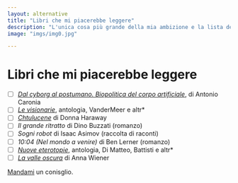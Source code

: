```yaml
---
layout: alternative
title: "Libri che mi piacerebbe leggere"
description: "L'unica cosa più grande della mia ambizione e la lista dei libri che mi piacerebbe leggere."
image: "imgs/img0.jpg"

---
```


# Libri che mi piacerebbe leggere

- [ ] [*Dal cyborg al postumano. Biopolitica del corpo artificiale*](http://www.meltemieditore.it/catalogo/dal-cyborg-al-postumano/), di Antonio Caronia
- [ ] [*Le visionarie*](https://not.neroeditions.com/vandermeer-le-visionarie/), antologia, VanderMeer e altr*
- [ ] [*Chtulucene*](https://not.neroeditions.com/donna-haraway-chthulucene/) di Donna Haraway
- [ ] *Il grande ritratto* di Dino Buzzati (romanzo)
- [ ] *Sogni robot* di Isaac Asimov (raccolta di raconti)
- [ ] *10:04 (Nel mondo a venire)* di Ben Lerner (romanzo)
- [ ] [*Nuove eterotopie*](https://www.delosstore.it/delosbooks/51174/nuove-eterotopie/), antologia, Di Matteo, Battisti e altr*
- [ ] [*La valle oscura*](https://www.adelphi.it/libro/9788845983122) di Anna Wiener

[Mandami](mailto:web@zulianis.eu) un conisglio.

